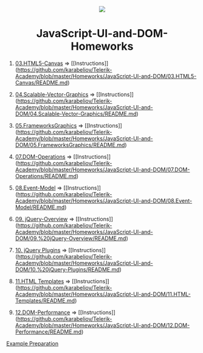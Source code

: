 <p align="center"><a href="http://academy.telerik.com/"><img src="https://github.com/karabeliov/Telerik-Academy/blob/master/Homeworks/C%231/07.Exam-preparation/Telerik.png" /></a></p>

<h1 align="center">JavaScript-UI-and-DOM-Homeworks</h1>

01. [03.HTML5-Canvas](https://github.com/karabeliov/Telerik-Academy/tree/master/Homeworks/JavaScript-UI-and-DOM/03.HTML5-Canvas)     => [[Instructions]] (https://github.com/karabeliov/Telerik-Academy/blob/master/Homeworks/JavaScript-UI-and-DOM/03.HTML5-Canvas/README.md)

02. [04.Scalable-Vector-Graphics](https://github.com/karabeliov/Telerik-Academy/tree/master/Homeworks/JavaScript-UI-and-DOM/04.Scalable-Vector-Graphics)     => [[Instructions]] (https://github.com/karabeliov/Telerik-Academy/blob/master/Homeworks/JavaScript-UI-and-DOM/04.Scalable-Vector-Graphics/README.md)

03. [05.FrameworksGraphics](https://github.com/karabeliov/Telerik-Academy/tree/master/Homeworks/JavaScript-UI-and-DOM/05.FrameworksGraphics)     => [[Instructions]] (https://github.com/karabeliov/Telerik-Academy/blob/master/Homeworks/JavaScript-UI-and-DOM/05.FrameworksGraphics/README.md)

04. [07.DOM-Operations](https://github.com/karabeliov/Telerik-Academy/tree/master/Homeworks/JavaScript-UI-and-DOM/07.DOM-Operations)     => [[Instructions]] (https://github.com/karabeliov/Telerik-Academy/blob/master/Homeworks/JavaScript-UI-and-DOM/07.DOM-Operations/README.md)

05. [08.Event-Model](https://github.com/karabeliov/Telerik-Academy/tree/master/Homeworks/JavaScript-UI-and-DOM/08.Event-Model)     => [[Instructions]] (https://github.com/karabeliov/Telerik-Academy/blob/master/Homeworks/JavaScript-UI-and-DOM/08.Event-Model/README.md)

06. [09. jQuery-Overview](https://github.com/karabeliov/Telerik-Academy/tree/master/Homeworks/JavaScript-UI-and-DOM/09.%20jQuery-Overview)     => [[Instructions]] (https://github.com/karabeliov/Telerik-Academy/blob/master/Homeworks/JavaScript-UI-and-DOM/09.%20jQuery-Overview/README.md)

07. [10. jQuery Plugins](https://github.com/karabeliov/Telerik-Academy/tree/master/Homeworks/JavaScript-UI-and-DOM/10.%20jQuery-Plugins)     => [[Instructions]] (https://github.com/karabeliov/Telerik-Academy/blob/master/Homeworks/JavaScript-UI-and-DOM/10.%20jQuery-Plugins/README.md)

08. [11.HTML Templates](https://github.com/karabeliov/Telerik-Academy/tree/master/Homeworks/JavaScript-UI-and-DOM/11.HTML-Templates)     => [[Instructions]] (https://github.com/karabeliov/Telerik-Academy/blob/master/Homeworks/JavaScript-UI-and-DOM/11.HTML-Templates/README.md)

09. [12.DOM-Performance](https://github.com/karabeliov/Telerik-Academy/tree/master/Homeworks/JavaScript-UI-and-DOM/12.DOM-Performance)     => [[Instructions]] (https://github.com/karabeliov/Telerik-Academy/blob/master/Homeworks/JavaScript-UI-and-DOM/12.DOM-Performance/README.md)

[Example Preparation](https://github.com/karabeliov/Telerik-Academy/tree/master/Homeworks/JavaScript-UI-and-DOM/Sample%20Exams/17-June-2014)